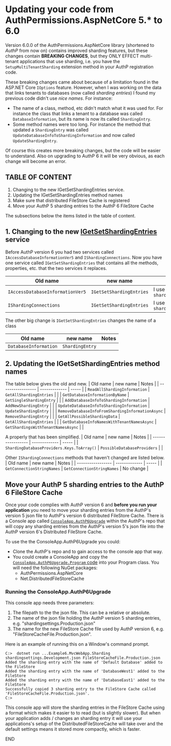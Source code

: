 # Updating your code from AuthPermissions.AspNetCore 5.* to 6.0

Version 6.0.0 of the AuthPermissions.AspNetCore library (shortened to _AuthP_ from now on) contains improved sharding features, but these changes contain **BREAKING CHANGES**, but they ONLY EFFECT multi-tenant applications that use sharding, i.e. you have the `SetupMultiTenantSharding` extension method in your AuthP registration code.

These breaking changes came about because of a limitation found in the ASP.NET Core `IOptions` feature. However, when I was working on the data that links tenants to databases (now called _sharding entries_) I found my previous code didn't use _nice names_. For instance:

- The name of a class, method, etc didn't match what it was used for. For instance the class that links a tenant to a database was called `DatabaseInformation`, but its name is now its called `ShardingEntry`. 
- Some method names were too long. For instance the method that updated a `ShardingEntry` was called `UpdateDatabaseInfoToShardingInformation` and now called `UpdateShardingEntry`.

Of course this creates more breaking changes, but the code will be easier to understand. Also on upgrading to AuthP 6 it will be very obvious, as each change will become an error.  

## TABLE OF CONTENT

1. Changing to the new IGetSetShardingEntries service.
2. Updating the IGetSetShardingEntries method names
3. Make sure that distributed FileStore Cache is registered
4. Move your AuthP 5 sharding entries to the AuthP 6 FileStore Cache

The subsections below the items listed in the table of content.

## 1. Changing to the new [IGetSetShardingEntries](https://github.com/JonPSmith/AuthPermissions.AspNetCore/blob/main/AuthPermissions.AspNetCore/ShardingServices/IGetSetShardingEntries.cs) service

Before AuthP version 6 you had two services called `IAccessDatabaseInformationVer5` and `IShardingConnections`. Now you have one service called `IGetSetShardingEntries` that contains all the methods, properties, etc. that the two services it replaces.

| Old name          | new name      | Notes |
| ----------------- | ------------- | ----- |
| `IAccessDatabaseInformationVer5`    | `IGetSetShardingEntries` | I use `shardingService` |
| `IShardingConnections`    | `IGetSetShardingEntries` | I use `shardingService` |

The other big change is `IGetSetShardingEntries` changes the name of a class

| Old name          | new name      | Notes |
| ----------------- | ------------- | ----- |
| `DatabaseInformation`    | `ShardingEntry` |  |

## 2. Updating the IGetSetShardingEntries method names

The table below gives the old and new.
| Old name          | new name      | Notes |
| ----------------- | ------------- | ----- |
| `ReadAllShardingInformation`    | `GetAllShardingEntries` |  |
| `GetDatabaseInformationByName`    | `GetSingleShardingEntry` |  |
| `AddDatabaseInfoToShardingInformation`    | `AddNewShardingEntry` |  |
| `UpdateDatabaseInfoToShardingInformation`    | `UpdateShardingEntry` |  |
| `RemoveDatabaseInfoFromShardingInformationAsync`    | `RemoveShardingEntry` |  |
| `GetAllPossibleShardingData` | `GetAllShardingEntries` |  |
| `GetDatabaseInfoNamesWithTenantNamesAsync` | `GetShardingsWithTenantNamesAsync` |  |

A properly that has been simplified.
| Old name          | new name      | Notes |
| ----------------- | ------------- | ----- |
| `ShardingDatabaseProviders.Keys.ToArray()`    | `PossibleDatabaseProviders` |  |

Other `IShardingConnections` methods that haven't changed are listed below.
| Old name          | new name      | Notes |
| ----------------- | ------------- | ----- |
| `GetConnectionStringNames` | `GetConnectionStringNames` | No change  |

## Move your AuthP 5 sharding entries to the AuthP 6 FileStore Cache

Once your code complies with AuthP version 6 and **before you run your application** you need to move your sharding entries from the AuthP's version 5 json file to AuthP's version 6 distributed FileStore Cache. There is a Console app called [`ConsoleApp.AuthP6Upgrade`](https://github.com/JonPSmith/AuthPermissions.AspNetCore/tree/main/ConsoleApp.AuthP6Upgrade) within the AuthP's repo that will copy any sharding entries from the AuthP's version 5's json file into the AuthP version 6's Distributed FileStore Cache.

To use the the ConsoleApp.AuthP6Upgrade you could:

- Clone the AuthP's repo and to gain access to the console app that way.
- You could create a ConsoleApp and copy the [`ConsoleApp.AuthP6Upgrade.Program` code](https://github.com/JonPSmith/AuthPermissions.AspNetCore/blob/main/ConsoleApp.AuthP6Upgrade/Program.cs) into your Program class. You will need the following NuGet packages:
  - AuthPermissions.AspNetCore
  - Net.DistributedFileStoreCache

### Running the ConsoleApp.AuthP6Upgrade

This console app needs three parameters:

1. The filepath to the the json file. This can be a relative or absolute.
2. The name of the json file holding the AuthP version 5 sharding entries,   e.g. "shardingsettings.Production.json"
3. The name for the new FileStore Cache file used by AuthP version 6, e.g. "FileStoreCacheFile.Production.json".

Here is an example of running this on a Window's command prompt. 

```
C:>  dotnet run ...Example6.MvcWebApp.Sharding shardingsettings.Development.json FileStoreCacheFile.Production.json
Added the sharding entry with the name of 'Default Database' added to the FileStore
Added the sharding entry with the name of 'DatabaseWest1' added to the FileStore
Added the sharding entry with the name of 'DatabaseEast1' added to the FileStore
Successfully copied 3 sharding entry to the FileStore Cache called 'FileStoreCacheFile.Production.json'.
C:> 
```

This console app will store the sharding entries in the FileStore Cache using a format which makes it easier to to read (but is slightly slower). But when your application adds / changes an sharding entry it will use your applications's setup of the DistributedFileStoreCache will take over and the default settings means it stored more compactly, which is faster. 

END
